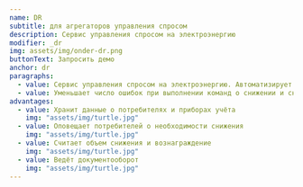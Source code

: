 ```yaml
---
name: DR
subtitle: для агрегаторов управления спросом
description: Сервис управления спросом на электроэнергию
modifier: _dr
img: assets/img/onder-dr.png
buttonText: Запросить демо
anchor: dr
paragraphs:
  - value: Сервис управления спросом на электроэнергию. Автоматизирует взаимодействие между системным оператором, агрегатором и потребителями электроэнергии
  - value: Уменьшает число ошибок при выполнении команд о снижении и снижает затраты на управление спросом
advantages:
  - value: Хранит данные о потребителях и приборах учёта
    img: "assets/img/turtle.jpg"
  - value: Оповещает потребителей о необходимости снижения
    img: "assets/img/turtle.jpg"
  - value: Считает объем снижения и вознаграждение
    img: "assets/img/turtle.jpg"
  - value: Ведёт документооборот
    img: "assets/img/turtle.jpg"
---
```


